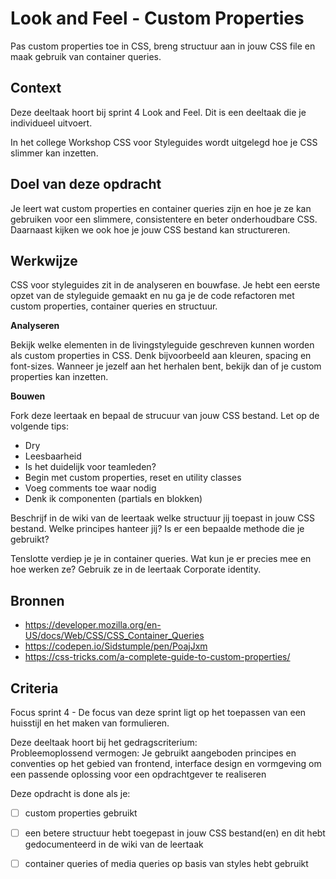 
# Look and Feel - Custom Properties

Pas custom properties toe in CSS, breng structuur aan in jouw CSS file en maak gebruik van container queries.

## Context

Deze deeltaak hoort bij sprint 4 Look and Feel. Dit is een deeltaak die je individueel uitvoert.

In het college Workshop CSS voor Styleguides wordt uitgelegd hoe je CSS slimmer kan inzetten.

## Doel van deze opdracht

Je leert wat custom properties en container queries zijn en hoe je ze kan gebruiken voor een slimmere, consistentere en beter onderhoudbare CSS. Daarnaast kijken we ook hoe je jouw CSS bestand kan structureren. 


## Werkwijze

CSS voor styleguides zit in de analyseren en bouwfase. Je hebt een eerste opzet van de styleguide gemaakt en nu ga je de code refactoren met custom properties, container queries en structuur.

**Analyseren**

Bekijk welke elementen in de livingstyleguide geschreven kunnen worden als custom properties in CSS. Denk bijvoorbeeld aan kleuren, spacing en font-sizes. Wanneer je jezelf aan het herhalen bent, bekijk dan of je custom properties kan inzetten. 

**Bouwen**

Fork deze leertaak en bepaal de strucuur van jouw CSS bestand. Let op de volgende tips:
- Dry
- Leesbaarheid
- Is het duidelijk voor teamleden?
- Begin met custom properties, reset en utility classes
- Voeg comments toe waar nodig
- Denk ik componenten (partials en blokken)

Beschrijf in de wiki van de leertaak welke structuur jij toepast in jouw CSS bestand. Welke principes hanteer jij? Is er een bepaalde methode die je gebruikt? 

Tenslotte verdiep je je in container queries. Wat kun je er precies mee en hoe werken ze? Gebruik ze in de leertaak Corporate identity. 

## Bronnen
- https://developer.mozilla.org/en-US/docs/Web/CSS/CSS_Container_Queries
- https://codepen.io/Sidstumple/pen/PoajJxm
- https://css-tricks.com/a-complete-guide-to-custom-properties/

## Criteria

Focus sprint 4 - De focus van deze sprint ligt op het toepassen van een huisstijl en het maken van formulieren.

Deze deeltaak hoort bij het gedragscriterium:  
Probleemoplossend vermogen: Je gebruikt aangeboden principes en conventies op het gebied van frontend, interface design en vormgeving om een passende oplossing voor een opdrachtgever te realiseren

Deze opdracht is done als je:

- [ ] custom properties gebruikt
- [ ] een betere structuur hebt toegepast in jouw CSS bestand(en) en dit hebt gedocumenteerd in de wiki van de leertaak
- [ ] container queries of media queries op basis van styles hebt gebruikt

